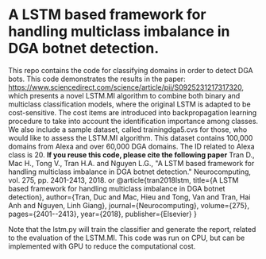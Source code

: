 # A LSTM based framework for handling multiclass imbalance in DGA botnet detection.

This repo contains the code for classifying domains in order to detect DGA bots. This code demonstrates the results in the paper: https://www.sciencedirect.com/science/article/pii/S0925231217317320, which presents a novel LSTM.MI algorithm to combine both binary and multiclass classification models, where the original LSTM is adapted to be cost-sensitive. The cost items are introduced into backpropagation learning procedure to take into account the identification importance among classes. We also include a sample dataset, called trainingdga5.cvs for those, who would like to assess the LSTM.MI algorithm. This dataset contains 100,000 domains from Alexa and over 60,000 DGA domains. The ID related to Alexa class is 20.
**If you reuse this code, please cite the following paper**
Tran D., Mac H., Tong V., Tran H.A. and Nguyen L.G., "A LSTM based framework for handling multiclass imbalance in DGA botnet detection." Neurocomputing, vol. 275, pp. 2401-2413, 2018.
or
@article{tran2018lstm,
 title={A LSTM based framework for handling multiclass imbalance in DGA botnet detection},
 author={Tran, Duc and Mac, Hieu and Tong, Van and Tran, Hai Anh and Nguyen, Linh Giang},
 journal={Neurocomputing},
 volume={275},
 pages={2401--2413},
 year={2018},
 publisher={Elsevier}
}

Note that the lstm.py will train the classifier and generate the report, related to the evaluation of the LSTM.MI. This code was run on CPU, but can be implemented with GPU to reduce the computational cost.

